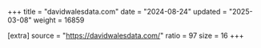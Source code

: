 +++
title = "davidwalesdata.com"
date = "2024-08-24"
updated = "2025-03-08"
weight = 16859

[extra]
source = "https://davidwalesdata.com/"
ratio = 97
size = 16
+++
